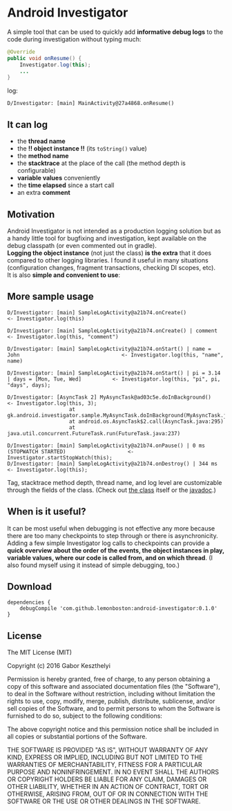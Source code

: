 Android Investigator
====================

A simple tool that can be used to quickly add **informative debug logs** to the code during investigation without typing much:  


```java
@Override
public void onResume() {
    Investigator.log(this);
    ...
}
```
log:
```
D/Investigator: [main] MainActivity@27a4868.onResume()
```

It can log
----------

* the **thread name**
* the **!! object instance !!** (its `toString()` value)
* the **method name**
* the **stacktrace** at the place of the call (the method depth is configurable)
* **variable values** conveniently
* the **time elapsed** since a start call
* an extra **comment**  

Motivation
----------
Android Investigator is not intended as a production logging solution but as a handy little tool for bugfixing and investigation, kept available on the debug classpath (or even commented out in gradle).  
**Logging the object instance** (not just the class) **is the extra** that it does compared to other logging libraries. I found it useful in many situations (configuration changes, fragment transactions, checking DI scopes, etc).  
It is also **simple and convenient to use**: 


More sample usage
--------------------
```
D/Investigator: [main] SampleLogActivity@a21b74.onCreate()												<- Investigator.log(this)

D/Investigator: [main] SampleLogActivity@a21b74.onCreate() | comment								    <- Investigator.log(this, "comment")

D/Investigator: [main] SampleLogActivity@a21b74.onStart() | name = John									<- Investigator.log(this, "name", name)

D/Investigator: [main] SampleLogActivity@a21b74.onStart() | pi = 3.14 | days = [Mon, Tue, Wed]			<- Investigator.log(this, "pi", pi, "days", days);

D/Investigator: [AsyncTask 2] MyAsyncTask@ad03c5e.doInBackground()										<- Investigator.log(this, 3);
                    at gk.android.investigator.sample.MyAsyncTask.doInBackground(MyAsyncTask.java:10)
                    at android.os.AsyncTask$2.call(AsyncTask.java:295)
                    at java.util.concurrent.FutureTask.run(FutureTask.java:237)                    

D/Investigator: [main] SampleLogActivity@a21b74.onPause() | 0 ms (STOPWATCH STARTED)					<- Investigator.startStopWatch(this);
D/Investigator: [main] SampleLogActivity@a21b74.onDestroy() | 344 ms									<- Investigator.log(this);
```
Tag, stacktrace method depth, thread name, and log level are customizable through the fields of the class.
(Check out [the class][TheClass] itself or the [javadoc][JavaDoc].)

When is it useful?
----------------------
It can be most useful when debugging is not effective any more because there are too many checkpoints to step through or there is asynchronicity.
Adding a few simple Investigator log calls to checkpoints can provide a **quick overview about the order of the events, the object instances in play, variable values, where our code is called from, and on which thread**. (I also found myself using it instead of simple debugging, too.)  

Download
----------
```
dependencies {
    debugCompile 'com.github.lemonboston:android-investigator:0.1.0'
}
```

License
----------

The MIT License (MIT)

Copyright (c) 2016 Gabor Keszthelyi

Permission is hereby granted, free of charge, to any person obtaining a copy
of this software and associated documentation files (the "Software"), to deal
in the Software without restriction, including without limitation the rights
to use, copy, modify, merge, publish, distribute, sublicense, and/or sell
copies of the Software, and to permit persons to whom the Software is
furnished to do so, subject to the following conditions:

The above copyright notice and this permission notice shall be included in all
copies or substantial portions of the Software.

THE SOFTWARE IS PROVIDED "AS IS", WITHOUT WARRANTY OF ANY KIND, EXPRESS OR
IMPLIED, INCLUDING BUT NOT LIMITED TO THE WARRANTIES OF MERCHANTABILITY,
FITNESS FOR A PARTICULAR PURPOSE AND NONINFRINGEMENT. IN NO EVENT SHALL THE
AUTHORS OR COPYRIGHT HOLDERS BE LIABLE FOR ANY CLAIM, DAMAGES OR OTHER
LIABILITY, WHETHER IN AN ACTION OF CONTRACT, TORT OR OTHERWISE, ARISING FROM,
OUT OF OR IN CONNECTION WITH THE SOFTWARE OR THE USE OR OTHER DEALINGS IN THE
SOFTWARE.

[TheClass]: /AndroidInvestigatorSample/android-investigator/src/main/java/gk/android/investigator/Investigator.java
[JavaDoc]: http://www.javadoc.io/doc/com.github.lemonboston/android-investigator/